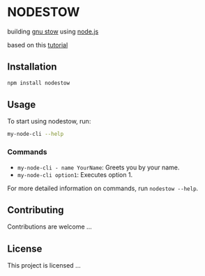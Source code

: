 # NODESTOW

building [gnu stow](https://www.gnu.org/software/stow/) using [node.js](https://nodejs.org/en)

based on this [tutorial](https://xmonader.github.io/nimdays/day06_nistow.html)

## Installation

```bash
npm install nodestow
```

## Usage
To start using nodestow, run:

```bash
my-node-cli --help
```

### Commands
- `my-node-cli - name YourName`: Greets you by your name.
- `my-node-cli option1`: Executes option 1.

For more detailed information on commands, run `nodestow --help`.

## Contributing
Contributions are welcome ...

## License
This project is licensed ...
